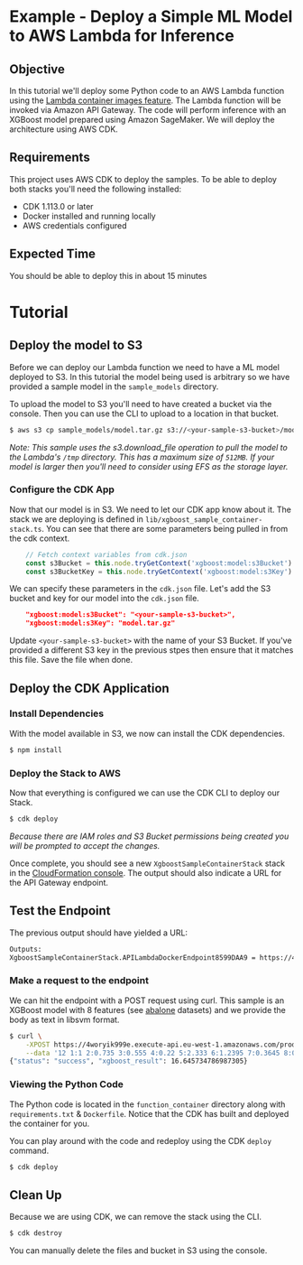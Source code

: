 # Example - Deploy a Simple ML Model to AWS Lambda for Inference

## Objective

In this tutorial we'll deploy some Python code to an AWS Lambda function using the [Lambda container images feature](https://docs.aws.amazon.com/lambda/latest/dg/images-create.html). The Lambda function will be invoked via Amazon API Gateway. The code will perform inference with an XGBoost model prepared using Amazon SageMaker. We will deploy the architecture using AWS CDK.

## Requirements

This project uses AWS CDK to deploy the samples. To be able to deploy both stacks you'll need the following installed:

- CDK 1.113.0 or later
- Docker installed and running locally
- AWS credentials configured

## Expected Time

You should be able to deploy this in about 15 minutes

# Tutorial

## Deploy the model to S3

Before we can deploy our Lambda function we need to have a ML model deployed to S3. In this tutorial the model being used is arbitrary so we have provided a sample model in the `sample_models` directory.

To upload the model to S3 you'll need to have created a bucket via the console. Then you can use the CLI to upload to
a location in that bucket.

```bash
$ aws s3 cp sample_models/model.tar.gz s3://<your-sample-s3-bucket>/model.tar.gz
```

_Note: This sample uses the s3.download_file operation to pull the model to the Lambda's `/tmp` directory. This has a maximum size of `512MB`. If your model is larger then you'll need to consider using EFS as the storage layer._

### Configure the CDK App

Now that our model is in S3. We need to let our CDK app know about it. The stack we are deploying is defined in `lib/xgboost_sample_container-stack.ts`. You can see that there are some parameters being pulled in from the cdk context.

```ts
    // Fetch context variables from cdk.json
    const s3Bucket = this.node.tryGetContext('xgboost:model:s3Bucket')
    const s3BucketKey = this.node.tryGetContext('xgboost:model:s3Key')
```

We can specify these parameters in the `cdk.json` file. Let's add the S3 bucket and key for our model into the `cdk.json` file.

```json
    "xgboost:model:s3Bucket": "<your-sample-s3-bucket>",
    "xgboost:model:s3Key": "model.tar.gz"
```

Update `<your-sample-s3-bucket>` with the name of your S3 Bucket. If you've provided a different S3 key in the previous stpes then ensure that it matches this file. Save the file when done.

## Deploy the CDK Application

### Install Dependencies

With the model available in S3, we now can install the CDK dependencies.

```bash
$ npm install
```

### Deploy the Stack to AWS

Now that everything is configured we can use the CDK CLI to deploy our Stack.

```bash
$ cdk deploy
```

_Because there are IAM roles and S3 Bucket permissions being created you will be prompted to accept the changes._

Once complete, you should see a new `XgboostSampleContainerStack` stack in the [CloudFormation console](https://console.aws.amazon.com/cloudformation/home#/stacks?filteringStatus=active&filteringText=&viewNested=true&hideStacks=false). The output should also indicate a URL for the API Gateway endpoint.


## Test the Endpoint

The previous output should have yielded a URL:

```bash
Outputs:
XgboostSampleContainerStack.APILambdaDockerEndpoint8599DAA9 = https://4woryik999e.execute-api.eu-west-1.amazonaws.com/prod/
```

### Make a request to the endpoint

We can hit the endpoint with a POST request using curl. This sample is an XGBoost model with 8 features (see [abalone](https://www.csie.ntu.edu.tw/~cjlin/libsvmtools/datasets/regression.html) datasets) and we provide the body as text in libsvm format.

```bash
$ curl \
    -XPOST https://4woryik999e.execute-api.eu-west-1.amazonaws.com/prod/ \
    --data '12 1:1 2:0.735 3:0.555 4:0.22 5:2.333 6:1.2395 7:0.3645 8:0.2195'
{"status": "success", "xgboost_result": 16.645734786987305}
```

### Viewing the Python Code

The Python code is located in the `function_container` directory along with `requirements.txt` & `Dockerfile`. Notice that the CDK has built and deployed the container for you.

You can play around with the code and redeploy using the CDK `deploy` command.

```bash
$ cdk deploy
```

## Clean Up

Because we are using CDK, we can remove the stack using the CLI.

```bash
$ cdk destroy
```

You can manually delete the files and bucket in S3 using the console.
